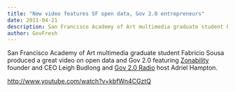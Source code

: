 ```yaml
---
title: "New video features SF open data, Gov 2.0 entrepreneurs"
date: 2011-04-21
description: San Francisco Academy of Art multimedia graduate student Fabricio Sousa produced a great video on open data and Gov 2.0 featuring Zonability founder and CEO Leigh Budlong and Gov 2.0 Radio host Adriel Hampton.
author: GovFresh
---
```


San Francisco Academy of Art multimedia graduate student Fabricio Sousa produced a great video on open data and Gov 2.0 featuring <a href="http://zonability.com">Zonability</a> founder and CEO Leigh Budlong and <a href="http://gov20radio.com">Gov 2.0 Radio</a> host Adriel Hampton.

http://www.youtube.com/watch?v=kbfWn4CGztQ
